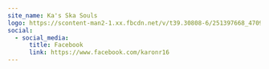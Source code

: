 ```yaml
---
site_name: Ka's Ska Souls
logo: https://scontent-man2-1.xx.fbcdn.net/v/t39.30808-6/251397668_4709298562463334_2770630733226862860_n.jpg?_nc_cat=105&ccb=1-5&_nc_sid=340051&_nc_ohc=u5-z--y_ackAX9g83tt&_nc_oc=AQlcDRVyn9RyYumS2de7qIf7wQroRwpLeTs6WtR4ROaLNpvh7mMQXx3bWoiCZpZk69yUuVq2myKd8XPyubWiadXR&_nc_ht=scontent-man2-1.xx&oh=00_AT--CtcWFFd2kIEITHbt7Ly_UvqAAzkTRGQX94iVz7uGcA&oe=61FAFD87
social:
  - social_media:
      title: Facebook
      link: https://www.facebook.com/karonr16
---
```

